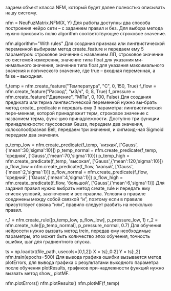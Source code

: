 задаем объект класса NFM, который будет далее полностью описывать нашу систему.

nfm = NeuFuzMatrix.NFM(X, Y)
Для работы доступны два способа построения нейро сети – с заданием правил и без. Для выбора метода нужно присвоить полю algorithm соответствующее строковое значение.

nfm.algorithm="With rules"
Для создания признака или лингвистической переменной выбираем метод create_feature и передаем ему 5 параметров: строковое значение с названием ЛП, строковое значение со системой измерения, значение типа float для указания ми-нимального значения, значение типа float для указания максимального значения и логического значение, где true – входная переменная, а false – выходная.

f_temp = nfm.create_feature("Температура", "C", 0, 150, True)
f_flow =  nfm.create_feature("Расход", "м3/ч", 0, 8, True)
f_pressure  = nfm.create_feature("Давление", "МПа", 0, 100, False)
Для создания предиката или терма лингвистической переменной нужно вы-брать метод create_ predicate и передать ему 3 параметра: лингвистическая пере-менная, которой принадлежит терм, строковое значение с названием терма, функ-цию принадлежности. Доступно три функции принадлежности: гауссовская Gauss, передаем два значения, колоколообразная Bell, передаем три значения, и сигмоид-ная Sigmoid передаем два значения. 

p_temp_low = nfm.create_predicate(f_temp, 'низкая', ['Gauss',{'mean':30,'sigma':10}])
p_temp_normal = nfm.create_predicate(f_temp, 'средняя', ['Gauss',{'mean':70,'sigma':10}])
p_temp_high = nfm.create_predicate(f_temp, 'высокая', ['Gauss',{'mean':120,'sigma':10}])
p_flow_low = nfm.create_predicate(f_flow, 'малый', ['Gauss',{'mean':2,'sigma':1}])
p_flow_normal = nfm.create_predicate(f_flow, 'средний', ['Gauss',{'mean':4,'sigma':1}])
p_flow_high = nfm.create_predicate(f_flow, 'большой', ['Gauss',{'mean':6,'sigma':1}])
Для задания правил нужно выбрать метод create_rule и передать ему список условий, заключение и вес правила. Условия в правиле соединены между собой связкой “и”, поэтому если в правиле присутствует связка “или”, правило следует разбить на несколько правил.

r_1 = nfm.create_rule([p_temp_low, p_flow_low], p_pressure_low, 1)
r_2 = nfm.create_rule([p_temp_normal], p_pressure_normal, 0.7)
Для обучения нейросети нужно вызвать метод trein, передав ему необходимые параметры, это может быть количество эпох обучения, точность ошибки, шаг для градиентного спуска.

ts = np.loadtxt(file_path, usecols=[0,1,2])
X = ts[:,0:2]
Y = ts[:,2]
nfm.train(epochs=500)
Для вывода графика ошибки вызывается метод plotErrors, для вывода графика с результатами выходного параметра после обучения plotResults, графиков при-надлежности функций нужно вызвать метод show_ plotMF.

nfm.plotErrors()
nfm.plotResults()
nfm.plotMF(f_temp)

